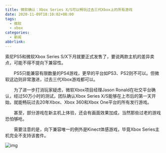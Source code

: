 ```yaml
---
title: 微软确认：Xbox Series X/S可以畅玩过去三代Xbox上的所有游戏
date: 2020-11-09T18:10:02+08:00
tags:
  - 微软
  - xbox
categories:
  - 新闻
abbrlink:
---
```


索尼PS5和微软Xbox Series S/X下月就要正式发售了，要说两款主机的差异卖点，可能不得不提向下兼容性。

　　PS5只能兼容有限数量的PS4游戏，更早的平台如PS3、PS2则不可以。但微软这边则非常激进，过去三代Xbox游戏都可以。

　　为了进一步打消玩家疑虑，微软Xbox项目经理Jason Ronald在社交平台确认，经过50万小时的测试，团队确认Xbox Series X/S能够在上市后的第一天开始，就能畅玩过去20年Xbox、Xbox 360和Xbox One平台的所有发行游戏。

　　甚至，部分游戏在新主机上体验，还会有画面效果加成，当然那些过老的游戏恐怕够呛。

　　需要注意的是，向下兼容唯一的例外是Kinect体感游戏，毕竟Xbox Series主机完全不支持该套件。

![img](https://cdn.jsdelivr.net/gh/yakeing/Documentation@main/Hexo/images/0ccc-kcaeqzx9602144.png)